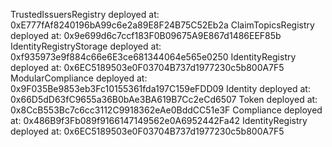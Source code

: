 TrustedIssuersRegistry deployed at: 0xE777fAf8240196bA99c6e2a89E8F24B75C52Eb2a
ClaimTopicsRegistry deployed at: 0x9e699d6c7ccf183F0B09675A9E867d1486EEF85b
IdentityRegistryStorage deployed at: 0xf935973e9f884c66e6E3ce681344064e565e0250
IdentityRegistry deployed at: 0x6EC5189503e0F03704B737d1977230c5b800A7F5
ModularCompliance deployed at: 0x9F035Be9853eb3Fc10155361fda197C159eFDD09
Identity deployed at: 0x66D5dD63fC9655a36B0bAe3BA619B7Cc2eCd6507
Token deployed at: 0x8CcB553Bc7c6cc3112C9918362eAe0BddCC51e3F
Compliance deployed at: 0x486B9f3Fb089f9166147149562e0A6952442Fa42
IdentityRegistry deployed at: 0x6EC5189503e0F03704B737d1977230c5b800A7F5
